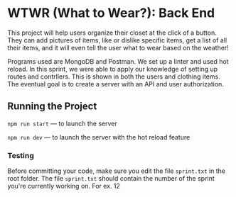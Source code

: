 # WTWR (What to Wear?): Back End

This project will help users organize their closet at the click of a button. They can add pictures of items, like or dislike specific items, get a list of all their items, and it will even tell the user what to wear based on the weather!

Programs used are MongoDB and Postman. We set up a linter and used hot reload. In this sprint, we were able to apply our knowledge of setting up routes and contrllers. This is shown in both the users and clothing items. The eventual goal is to create a server with an API and user authorization.

## Running the Project

`npm run start` — to launch the server

`npm run dev` — to launch the server with the hot reload feature

### Testing

Before committing your code, make sure you edit the file `sprint.txt` in the root folder. The file `sprint.txt` should contain the number of the sprint you're currently working on. For ex. 12

